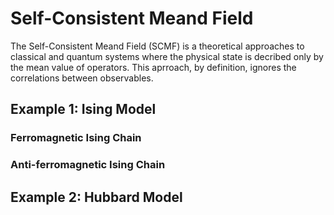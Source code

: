 # Self-Consistent Meand Field
The Self-Consistent Meand Field (SCMF) is a theoretical approaches to classical and quantum systems where the physical state is decribed only by the mean value of operators. This aprroach, by definition, ignores the correlations between observables.

## Example 1: Ising Model
### Ferromagnetic Ising Chain
### Anti-ferromagnetic Ising Chain

## Example 2: Hubbard Model
